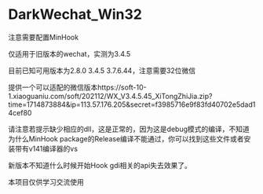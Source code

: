 # DarkWechat_Win32

注意需要配置MinHook

仅适用于旧版本的wechat，实测为3.4.5

目前已知可用版本为2.8.0 3.4.5 3.7.6.44，注意需要32位微信

提供一个可以适配的微信版本https://soft-10-1.xiaoguaniu.com/soft/202112/WX_V3.4.5.45_XiTongZhiJia.zip?time=1714873884&ip=113.57.176.205&secret=f3985716e9f83fd40702e5dad14cef80

请注意若提示缺少相应的dll，这是正常的，因为这是debug模式的编译，不知道为什么MinHook package的Release编译不能通过，你可以找到这些文件或者安装带有v141编译器的vs

新版本不知道什么时候开始Hook gdi相关的api失去效果了。

本项目仅供学习交流使用
